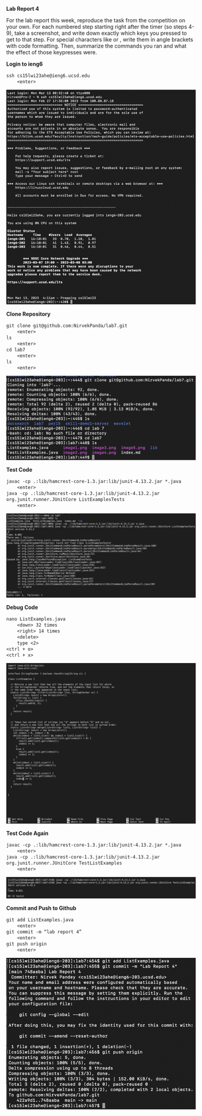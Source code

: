 __**Lab Report 4**__

For the lab report this week, reproduce the task from the competition on your own. For each numbered step starting right after the timer (so steps 4-9), take a screenshot, and write down exactly which keys you pressed to get to that step. For special characters like <enter> or <tab>, write them in angle brackets with code formatting. Then, summarize the commands you ran and what the effect of those keypresses were.

__Login to ieng6__
```
ssh cs15lwi23ahe@ieng6.ucsd.edu
    <enter>
```
![login](login.png)
    
__Clone Repository__
```
git clone git@github.com:NirvekPanda/lab7.git 
    <enter>
ls
    <enter>
cd lab7
    <enter>
ls
    <enter>
```
![clone repo](clone.png)

    
__Test Code__
```
javac -cp .:lib/hamcrest-core-1.3.jar:lib/junit-4.13.2.jar *.java
    <enter>
java -cp .:lib/hamcrest-core-1.3.jar:lib/junit-4.13.2.jar org.junit.runner.JUnitCore ListExamplesTests
    <enter>
```
![junit tests](test.png)


__Debug Code__    
```
nano ListExamples.java 
    <down> 32 times
    <right> 14 times
    <delete> 
    type <2>
<ctrl + o>
<ctrl + x>
```
![debugging error](debug.png)

    

__Test Code Again__
```
javac -cp .:lib/hamcrest-core-1.3.jar:lib/junit-4.13.2.jar *.java
    <enter>
java -cp .:lib/hamcrest-core-1.3.jar:lib/junit-4.13.2.jar org.junit.runner.JUnitCore TestListExamples
    <enter>
```
![checking code again](check.png)


__Commit and Push to Github__
```
git add ListExamples.java
    <enter>
git commit -m “lab report 4”
    <enter>
git push origin
    <enter>
```
![sending files back to github](github.png)
